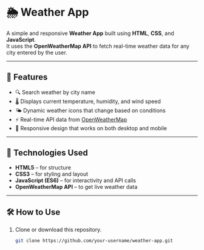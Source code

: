 # 🌦️ Weather App

A simple and responsive **Weather App** built using **HTML**, **CSS**, and **JavaScript**.  
It uses the **OpenWeatherMap API** to fetch real-time weather data for any city entered by the user.

---

## 🚀 Features

- 🔍 Search weather by city name  
- 🌡️ Displays current temperature, humidity, and wind speed  
- 🌤️ Dynamic weather icons that change based on conditions  
- ⚡ Real-time API data from [OpenWeatherMap](https://openweathermap.org/)  
- 📱 Responsive design that works on both desktop and mobile  

---

## 🧰 Technologies Used

- **HTML5** – for structure  
- **CSS3** – for styling and layout  
- **JavaScript (ES6)** – for interactivity and API calls  
- **OpenWeatherMap API** – to get live weather data  

---

## 🛠️ How to Use

1. Clone or download this repository.
   ```bash
   git clone https://github.com/your-username/weather-app.git
